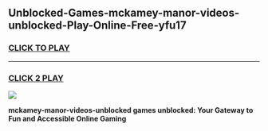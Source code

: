 
## Unblocked-Games-mckamey-manor-videos-unblocked-Play-Online-Free-yfu17
<h3>
<a href="https://premium76.site?title=mckamey-manor-videos-unblocked&ref=26A">CLICK TO PLAY</a></h3>
<hr>

<h3>
<a href="https://premium76.site?title=mckamey-manor-videos-unblocked&ref=26A">CLICK 2 PLAY</a>
  
</h3>

<a href="https://premium76.site?title=mckamey-manor-videos-unblocked&ref=26A"><img src="https://clearcache.store/games.png"></a>


**mckamey-manor-videos-unblocked games unblocked: Your Gateway to Fun and Accessible Online Gaming**
